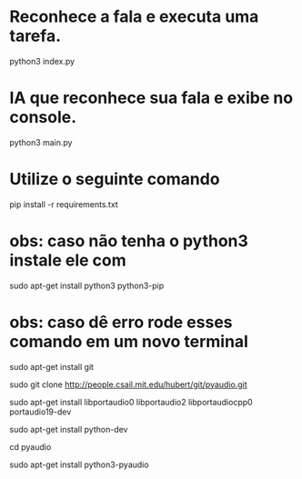
# Reconhece a fala e executa uma tarefa.
python3 index.py


# IA que reconhece sua fala e exibe no console.
python3 main.py


# Utilize o seguinte comando

pip install -r requirements.txt

# obs: caso não tenha o python3 instale ele com
sudo apt-get install python3 python3-pip


# obs: caso dê erro rode esses comando em um novo terminal

sudo apt-get install git

sudo git clone http://people.csail.mit.edu/hubert/git/pyaudio.git

sudo apt-get install libportaudio0 libportaudio2 libportaudiocpp0 portaudio19-dev

sudo apt-get install python-dev

cd pyaudio

sudo apt-get install python3-pyaudio
